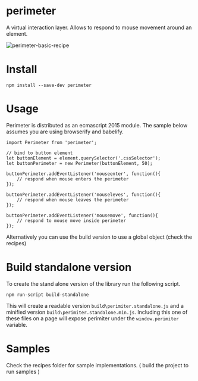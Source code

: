 # perimeter

A virtual interaction layer. Allows to respond to mouse movement around an element.

![perimeter-basic-recipe](https://cloud.githubusercontent.com/assets/299887/12561923/b84409e8-c3a2-11e5-96e3-775375c4cafb.gif)

# Install

    npm install --save-dev perimeter


# Usage

Perimeter is distributed as an ecmascript 2015 module. The sample below assumes you are using browserify and babelify.

    import Perimeter from 'perimeter';
    
    // bind to button element
    let buttonElement = element.querySelector('.cssSelector');
    let buttonPerimeter = new Perimeter(buttonElement, 50);
    
    buttonPerimeter.addEventListener('mouseenter', function(){
        // respond when mouse enters the perimeter
    });
    
    buttonPerimeter.addEventListener('mouseleves', function(){
        // respond when mouse leaves the perimeter
    });
    
    buttonPerimeter.addEventListener('mousemove', function(){
        // respond to mouse move inside perimeter
    });

Alternatively you can use the build version to use a global object (check the recipes)

# Build standalone version

To create the stand alone version of the library run the following script.

    npm run-script build-standalone
    
This will create a readable version `build\perimiter.standalone.js` and a minified version `build\perimiter.standalone.min.js`. 
Including this one of these files on a page will expose perimiter under the `window.perimiter` variable.

# Samples

Check the recipes folder for sample implementations. ( build the project to run samples )
